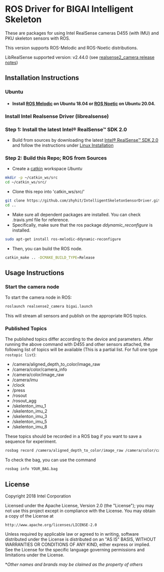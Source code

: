 # ROS Driver for BIGAI Intelligent Skeleton
These are packages for using Intel RealSense cameras D455 (with IMU) and PKU skeleton sensors with ROS.

This version supports ROS-Melodic and ROS-Noetic distributions.

LibRealSense supported version: v2.44.0 (see [realsense2_camera release notes](https://github.com/IntelRealSense/realsense-ros/releases))

## Installation Instructions

### Ubuntu
   - #### Install [ROS Melodic](http://wiki.ros.org/melodic/Installation/Ubuntu) on Ubuntu 18.04 or [ROS Noetic](http://wiki.ros.org/noetic/Installation/Ubuntu) on Ubuntu 20.04.


### Install Intel Realsense Driver (librealsense)

   ### Step 1: Install the latest Intel&reg; RealSense&trade; SDK 2.0
   - Build from sources by downloading the latest [Intel&reg; RealSense&trade; SDK 2.0](https://github.com/IntelRealSense/librealsense/releases/tag/v2.44.0) and follow the instructions under [Linux Installation](https://github.com/IntelRealSense/librealsense/blob/master/doc/installation.md)


   ### Step 2: Build this Repo; ROS from Sources
   - Create a [catkin](http://wiki.ros.org/catkin#Installing_catkin) workspace
   *Ubuntu*
   ```bash
   mkdir -p ~/catkin_ws/src
   cd ~/catkin_ws/src/
   ```

   - Clone this repo into 'catkin_ws/src/'
   ```bash
   git clone https://github.com/zhyhit/IntelligentSkeletonSensorDriver.git
   cd ..
   ```
   - Make sure all dependent packages are installed. You can check .travis.yml file for reference.
   - Specifically, make sure that the ros package *ddynamic_reconfigure* is installed. 
   ```bash
   sudo apt-get install ros-melodic-ddynamic-reconfigure
   ```

   - Then, you can build the ROS node. 
   ```bash
   catkin_make .. -DCMAKE_BUILD_TYPE=Release
   ```

## Usage Instructions

### Start the camera node
To start the camera node in ROS:

```bash
roslaunch realsense2_camera bigai.launch
```

This will stream all sensors and publish on the appropriate ROS topics.

### Published Topics
The published topics differ according to the device and parameters.
After running the above command with D455 and other sensors attached, the following list of topics will be available (This is a partial list. For full one type `rostopic list`):
- /camera/aligned_depth_to_color/image_raw
- /camera/color/camera_info
- /camera/color/image_raw
- /camera/imu
- /clock
- /press
- /rosout
- /rosout_agg
- /skelenton_imu_1
- /skelenton_imu_2
- /skelenton_imu_3
- /skelenton_imu_5
- /skelenton_imu_8

These topics should be recorded in a ROS bag if you want to save a sequence for experiment.
```bash
rosbag record /camera/aligned_depth_to_color/image_raw /camera/color/camera_info /camera/color/image_raw  /camera/imu  /press /skelenton_imu_1 /skelenton_imu_2 /skelenton_imu_3 /skelenton_imu_5 /skelenton_imu_8  -o bigai_all_sensor.bag
```

To check the bag, you can use the command
```bash
rosbag info YOUR_BAG.bag
```

## License
Copyright 2018 Intel Corporation

Licensed under the Apache License, Version 2.0 (the "License");
you may not use this project except in compliance with the License.
You may obtain a copy of the License at

    http://www.apache.org/licenses/LICENSE-2.0

Unless required by applicable law or agreed to in writing, software
distributed under the License is distributed on an "AS IS" BASIS,
WITHOUT WARRANTIES OR CONDITIONS OF ANY KIND, either express or implied.
See the License for the specific language governing permissions and
limitations under the License.

**Other names and brands may be claimed as the property of others*
